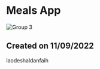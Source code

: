 # Meals App

![Group 3](https://user-images.githubusercontent.com/94110205/189518052-75fe6011-6e80-4351-87dc-d336e4c36695.png)

## Created on 11/09/2022

laodeshaldanfaih
